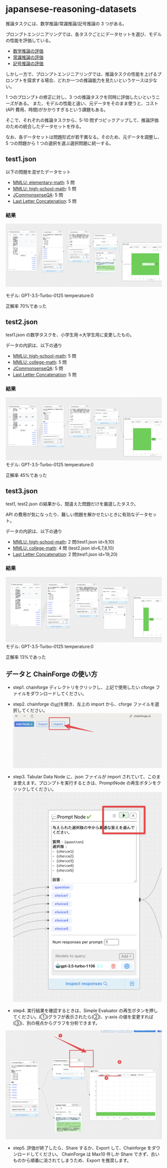 # japansese-reasoning-datasets

推論タスクには、数学推論/常識推論/記号推論の 3 つがある。

プロンプトエンジニアリングでは、各タスクごとにデータセットを選び、モデルの性能を評価している。

- [数学推論の評価](https://scrapbox.io/evergreens/%E6%95%B0%E5%AD%A6%E6%8E%A8%E8%AB%96%E3%82%BF%E3%82%B9%E3%82%AF%E3%82%92%E3%81%A9%E3%81%86%E8%A9%95%E4%BE%A1%E3%81%99%E3%82%8B%E3%81%8B%EF%BC%9F)
- [常識推論の評価](https://scrapbox.io/evergreens/%E5%B8%B8%E8%AD%98%E6%8E%A8%E8%AB%96%E3%82%BF%E3%82%B9%E3%82%AF%E3%82%92%E3%81%A9%E3%81%86%E8%A9%95%E4%BE%A1%E3%81%99%E3%82%8B%E3%81%8B%EF%BC%9F)
- [記号推論の評価](https://scrapbox.io/evergreens/%E8%A8%98%E5%8F%B7%E6%8E%A8%E8%AB%96%E3%82%BF%E3%82%B9%E3%82%AF%E3%82%92%E3%81%A9%E3%81%86%E8%A9%95%E4%BE%A1%E3%81%99%E3%82%8B%E3%81%8B%EF%BC%9F)

しかし一方で、プロンプトエンジニアリングでは、推論タスクの性能を上げるプロンプトを探求する場合、どれか一つの推論能力を見たいというケースは少ない。

1 つのプロンプトの修正に対し、3 つの推論タスクを同時に評価したいというニーズがある。
また、モデルの性能と違い、元データをそのまま使うと、コスト(API 費用、時間)がかかりすぎるという課題もある。

そこで、それぞれの推論タスクから、5-10 問ずつピックアップして、推論評価のための統合したデータセットを作る。

なお、各データセットは問題形式が若干異なる。そのため、元データを調整し、5 つの問題から 1 つの選択を選ぶ選択問題に統一する。

## test1.json

以下の問題を混ぜたデータセット

- [MMLU: elementary-math](https://github.com/nlp-waseda/JMMLU/blob/main/JMMLU/elementary_mathematics.csv): 5 問
- [MMLU: high-school-math](https://github.com/nlp-waseda/JMMLU/blob/main/JMMLU/high_school_mathematics.csv): 5 問
- [JCommonsenseQA](https://github.com/nlp-waseda/chain-of-thought-ja-dataset/blob/main/dataset/jcommonsenseqa/test.json): 5 問
- [Last Letter Concatenation](https://github.com/nlp-waseda/chain-of-thought-ja-dataset/blob/main/dataset/last_letter_connection/test.json): 5 問

### 結果

![alt text](<./images/CleanShot 2024-02-27 at 22.08.30.png>)

モデル: GPT-3.5-Turbo-0125
temperature:0

正解率 70%であった

## test2.json

test1.json の数学タスクを、小学生用->大学生用に変更したもの。

データの内訳は、以下の通り

- [MMLU: high-school-math](https://github.com/nlp-waseda/JMMLU/blob/main/JMMLU/high_school_mathematics.csv): 5 問
- [MMLU: college-math](https://github.com/nlp-waseda/JMMLU/blob/main/JMMLU/college_mathematics.csv): 5 問
- [JCommonsenseQA](https://github.com/nlp-waseda/chain-of-thought-ja-dataset/blob/main/dataset/jcommonsenseqa/test.json): 5 問
- [Last Letter Concatenation](https://github.com/nlp-waseda/chain-of-thought-ja-dataset/blob/main/dataset/last_letter_connection/test.json): 5 問

### 結果

![alt text](<./images/CleanShot 2024-02-27 at 22.37.25.png>)
モデル: GPT-3.5-Turbo-0125
temperature:0

正解率 45%であった

## test3.json

test1, test2.json の結果から、間違えた問題だけを厳選したタスク。

API の費用が気になったり、難しい問題を解かせたいときに有効なデータセット。

データの内訳は、以下の通り

- [MMLU: high-school-math](https://github.com/nlp-waseda/JMMLU/blob/main/JMMLU/high_school_mathematics.csv): 2 問(test1.json id=9,10)
- [MMLU: college-math](https://github.com/nlp-waseda/JMMLU/blob/main/JMMLU/college_mathematics.csv): 4 問 (test2.json id=6,7,8,10)
- [Last Letter Concatenation](https://github.com/nlp-waseda/chain-of-thought-ja-dataset/blob/main/dataset/last_letter_connection/test.json): 2 問(test1.json id=19,20)

### 結果

![alt text](<./images/CleanShot 2024-02-27 at 22.43.30.png>)
モデル: GPT-3.5-Turbo-0125
temperature:0

正解率 13%であった

## データと ChainForge の使い方

- step1.
  chainforge ディレクトリをクリックし、上記で使用したい cforge ファイルをダウンロードしてください。

- step2.
  chainforge の[url](https://chainforge.ai/play/)を開き、左上の import から、cforge ファイルを選択してください。
  ![alt text](<./images/CleanShot 2024-02-27 at 22.48.04.png>)

- step3.
  Tabular Data Node に、json ファイルが import されていて、このまま使えます。プロンプトを実行するときは、PromptNode の再生ボタンをクリックしてください。
  ![alt text](<./images/CleanShot 2024-02-17 at 11.09.39.png>)

- step4.
  実行結果を確認するときは、Simple Evaluator の再生ボタンを押してください。(①)グラフが表示されたら(②)、y-axis の値を変更すれば(③)、別の視点からグラフを分析できます。

![alt text](<./images/CleanShot 2024-02-17 at 11.10.39.png>)

- step5.
  評価が終了したら、Share するか、Export して、Chainforge をダウンロードしてください。
  ChainForge は Max10 件しか Share できず、古いものから順番に消されてしまうため、Export を推奨します。
